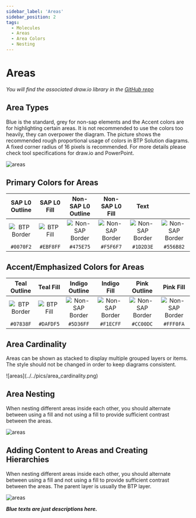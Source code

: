 ```yaml
---
sidebar_label: 'Areas'
sidebar_position: 2
tags:
  - Molecules
  - Areas
  - Area Colors
  - Nesting
---
```


# Areas

*You will find the associated draw.io library in the  [GitHub repo](https://github.com/SAP/btp-solution-diagrams/tree/main/assets/shape-libraries-and-editable-presets/draw.io)*

## Area Types

Blue is the standard, grey for non-sap elements and the Accent colors are for highlighting certain areas.
It is not recommended to use the colors too heavily, they can overpower the diagram.
The picture shows the recommended rough proportional usage of colors in BTP Solution diagrams.
A fixed corner radius of 16 pixels is recommended.
For more details please check tool specifications for draw.io and PowerPoint.

![areas](../../pics/areas.png)

## Primary Colors for Areas

| SAP L0 Outline   | SAP L0 Fill   | Non-SAP L0 <br />  Outline | Non-SAP L0 <br /> Fill | Text |  |
|:-:|:-:|:-:|:-:|:-:|:-:|
|![BTP Border](../../pics/table_pics/0070F2.png)| ![BTP Fill](../../pics/table_pics/EBF8FF.png)|![Non-SAP Border](../../pics/table_pics/475E75.png) | ![Non-SAP Border](../../pics/table_pics/F5F6F7.png)|![Non-SAP Border](../../pics/table_pics/1D2D3E.png) | ![Non-SAP Border](../../pics/table_pics/556B82.png)|
|``` #0070F2 ```| ``` #EBF8FF ```| ``` #475E75 ```|``` #F5F6F7 ``` | ``` #1D2D3E ```| ``` #556B82 ```|

## Accent/Emphasized Colors for Areas

| Teal Outline  | Teal Fill   | Indigo Outline | Indigo Fill | Pink Outline  | Pink Fill |
|:-:|:-:|:-:|:-:|:-:|:-:|
|![BTP Border](../../pics/table_pics/07838F.png)| ![BTP Fill](../../pics/table_pics/DAFDF5.png)|![Non-SAP Border](../../pics/table_pics/5D36FF.png) | ![Non-SAP Border](../../pics/table_pics/F1ECFF.png)|![Non-SAP Border](../../pics/table_pics/CC00DC.png) | ![Non-SAP Border](../../pics/table_pics/FFF0FA.png)|
|``` #07838F ```| ``` #DAFDF5 ```| ``` #5D36FF ```|``` #F1ECFF ``` | ``` #CC00DC ```| ``` #FFF0FA ```|


## Area Cardinality

Areas can be shown as stacked to display multiple grouped layers or items. 
The style should not be changed in order to keep diagrams consistent.

<div className="area_cardinality">
![areas](../../pics/area_cardinality.png)
</div>


## Area Nesting

When nesting different areas inside each other, you should alternate between using a fill and not using a fill to provide sufficient contrast between the areas.

![areas](../../pics/area_nesting.png)

## Adding Content to Areas and Creating Hierarchies

When nesting different areas inside each other, you should alternate between using a fill and not using a fill to provide sufficient contrast between the areas. The parent layer is usually the BTP layer. 

![areas](../../pics/area_nesting_content.png)

***Blue texts are just descriptions here.***
